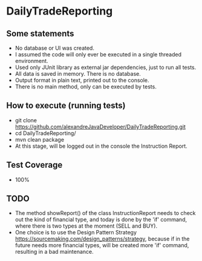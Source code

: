 # DailyTradeReporting

## Some statements
- No database or UI was created.
- I assumed the code will only ever be executed in a single threaded environment.
- Used only JUnit library as external jar dependencies, just to run all tests.
- All data is saved in memory. There is no database.
- Output format in plain text, printed out to the console.
- There is no main method, only can be executed by tests.

## How to execute (running tests)
- git clone  https://github.com/alexandreJavaDeveloper/DailyTradeReporting.git
- cd DailyTradeReporting/
- mvn clean package
- At this stage, will be logged out in the console the Instruction Report.

## Test Coverage
- 100%

## TODO
- The method showReport() of the class InstructionReport needs to check out the kind of financial type, and today is done by the 'if' command, where there is two types at the moment (SELL and BUY).
- One choice is to use the Design Pattern Strategy https://sourcemaking.com/design_patterns/strategy, because if in the future needs more financial types, will be created more 'if' command, resulting in a bad maintenance.
